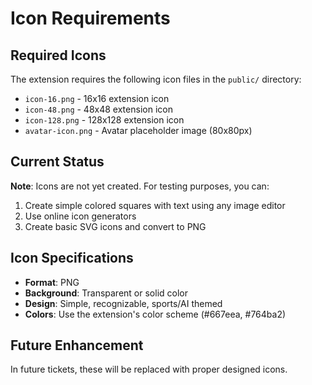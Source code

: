 # Icon Requirements

## Required Icons

The extension requires the following icon files in the `public/` directory:

- `icon-16.png` - 16x16 extension icon
- `icon-48.png` - 48x48 extension icon  
- `icon-128.png` - 128x128 extension icon
- `avatar-icon.png` - Avatar placeholder image (80x80px)

## Current Status

**Note**: Icons are not yet created. For testing purposes, you can:

1. Create simple colored squares with text using any image editor
2. Use online icon generators
3. Create basic SVG icons and convert to PNG

## Icon Specifications

- **Format**: PNG
- **Background**: Transparent or solid color
- **Design**: Simple, recognizable, sports/AI themed
- **Colors**: Use the extension's color scheme (#667eea, #764ba2)

## Future Enhancement

In future tickets, these will be replaced with proper designed icons.
